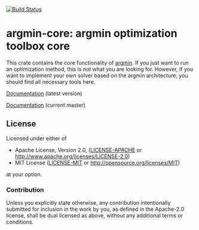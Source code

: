 [![Build Status](https://travis-ci.org/argmin-rs/argmin-core.svg?branch=master)](https://travis-ci.org/argmin-rs/argmin-core)

# argmin-core: argmin optimization toolbox core

This crate contains the core functionality of [argmin](http://argmin-rs.org).
If you just want to run an optimization method, this is *not* what you are looking for.
However, if you want to implement your own solver based on the argmin architecture, you should find all necessary tools here.

[Documentation](https://docs.rs/argmin_core/latest/argmin_core/) (latest version)

[Documentation](https://argmin-rs.github.io/argmin-core/argmin_core/) (current master)

## License

Licensed under either of

  * Apache License, Version 2.0, ([LICENSE-APACHE](LICENSE-APACHE) or http://www.apache.org/licenses/LICENSE-2.0)
  * MIT License ([LICENSE-MIT](LICENSE-MIT) or http://opensource.org/licenses/MIT)

at your option.

### Contribution

Unless you explicitly state otherwise, any contribution intentionally submitted for inclusion in the work by you, as defined in the Apache-2.0 license, shall be dual licensed as above, without any additional terms or conditions.
